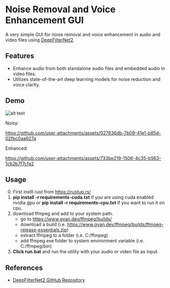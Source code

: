 # Noise Removal and Voice Enhancement GUI

A very simple GUI for noise removal and voice enhancement in audio and video files using [DeepFilterNet2](https://github.com/yuguochencuc/DeepFilterNet2).

## Features

- Enhance audio from both standalone audio files and embedded audio in video files.
- Utilizes state-of-the-art deep learning models for noise reduction and voice clarity.

## Demo
![alt text](demo/image.png)

Noisy: 

https://github.com/user-attachments/assets/027836db-7b09-41e1-b85d-02fbc0aa827a

Enhanced: 

https://github.com/user-attachments/assets/733be219-1506-4c35-b563-1cb2b7f7cfa2



## Usage
0. First instll rust from https://rustup.rs/
1. **pip install -r requirements-cuda.txt** if you are using cuda enabled nvidia gpu or **pip install -r requirements-cpu.txt** if you want to run it on cpu.
2. download ffmpeg and add to your system path. 
    - go to https://www.gyan.dev/ffmpeg/builds/
    - download a build (i.e. https://www.gyan.dev/ffmpeg/builds/ffmpeg-release-essentials.zip)
    - extract ffmpeg to a folder (i.e. C:/ffmpeg)
    - add ffmpeg.exe folder to system environment variable (i.e. C:/ffmpeg/bin)
3. **Click run.bat** and run the utility with your audio or video file as input.


## References
- [DeepFilterNet2 GitHub Repository](https://github.com/yuguochencuc/DeepFilterNet2)


